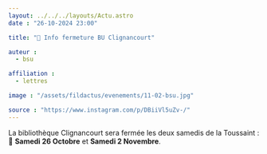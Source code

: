 ```yaml
---
layout: ../../../layouts/Actu.astro
date : "26-10-2024 23:00"

title: "📢 Info fermeture BU Clignancourt"

auteur :
  - bsu

affiliation :
  - lettres

image : "/assets/fildactus/evenements/11-02-bsu.jpg"

source : "https://www.instagram.com/p/DBiiVl5uZv-/"
---
```


La bibliothèque Clignancourt sera fermée les deux samedis de la Toussaint :  
📅 __Samedi 26 Octobre__ et __Samedi 2 Novembre__.